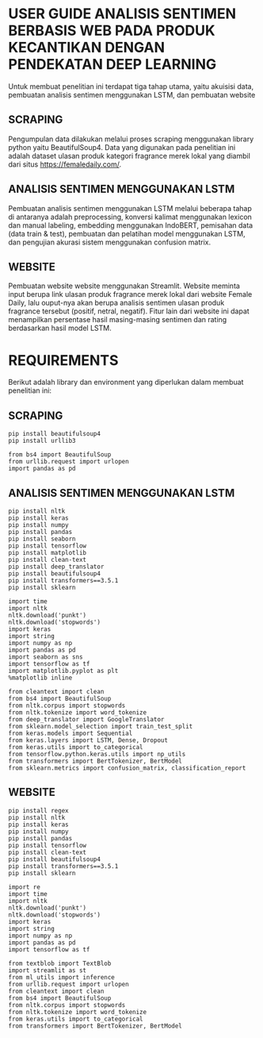 # USER GUIDE ANALISIS SENTIMEN BERBASIS WEB PADA PRODUK KECANTIKAN DENGAN PENDEKATAN DEEP LEARNING

Untuk membuat penelitian ini terdapat tiga tahap utama, yaitu akuisisi data, pembuatan analisis sentimen menggunakan LSTM, dan pembuatan website

## SCRAPING
Pengumpulan data dilakukan melalui proses scraping menggunakan library python yaitu BeautifulSoup4. Data yang digunakan pada penelitian ini adalah dataset ulasan produk kategori fragrance merek lokal yang diambil dari situs https://femaledaily.com/.

## ANALISIS SENTIMEN MENGGUNAKAN LSTM
Pembuatan analisis sentimen menggunakan LSTM melalui beberapa tahap di antaranya adalah preprocessing, konversi kalimat menggunakan lexicon dan manual labeling, embedding menggunakan IndoBERT, pemisahan data (data train & test), pembuatan dan pelatihan model menggunakan LSTM, dan pengujian akurasi sistem menggunakan confusion matrix.

## WEBSITE
Pembuatan website website menggunakan Streamlit. Website meminta input berupa link ulasan produk fragrance merek lokal dari website Female Daily, lalu ouput-nya akan berupa analisis sentimen ulasan produk fragrance tersebut (positif, netral, negatif). Fitur lain dari website ini dapat menampilkan persentase hasil masing-masing sentimen dan rating berdasarkan hasil model LSTM.

# REQUIREMENTS

Berikut adalah library dan environment yang diperlukan dalam membuat penelitian ini:

## SCRAPING

```
pip install beautifulsoup4
pip install urllib3

from bs4 import BeautifulSoup
from urllib.request import urlopen
import pandas as pd
```

## ANALISIS SENTIMEN MENGGUNAKAN LSTM

```
pip install nltk
pip install keras
pip install numpy
pip install pandas
pip install seaborn
pip install tensorflow
pip install matplotlib
pip install clean-text
pip install deep_translator
pip install beautifulsoup4
pip install transformers==3.5.1
pip install sklearn

import time
import nltk
nltk.download('punkt')
nltk.download('stopwords')
import keras
import string
import numpy as np
import pandas as pd
import seaborn as sns
import tensorflow as tf
import matplotlib.pyplot as plt
%matplotlib inline

from cleantext import clean
from bs4 import BeautifulSoup
from nltk.corpus import stopwords
from nltk.tokenize import word_tokenize
from deep_translator import GoogleTranslator
from sklearn.model_selection import train_test_split
from keras.models import Sequential
from keras.layers import LSTM, Dense, Dropout
from keras.utils import to_categorical
from tensorflow.python.keras.utils import np_utils
from transformers import BertTokenizer, BertModel
from sklearn.metrics import confusion_matrix, classification_report
```

## WEBSITE

```
pip install regex
pip install nltk
pip install keras
pip install numpy
pip install pandas
pip install tensorflow
pip install clean-text
pip install beautifulsoup4
pip install transformers==3.5.1
pip install sklearn

import re
import time
import nltk
nltk.download('punkt')
nltk.download('stopwords')
import keras
import string
import numpy as np
import pandas as pd
import tensorflow as tf

from textblob import TextBlob
import streamlit as st
from ml_utils import inference
from urllib.request import urlopen
from cleantext import clean
from bs4 import BeautifulSoup
from nltk.corpus import stopwords
from nltk.tokenize import word_tokenize
from keras.utils import to_categorical
from transformers import BertTokenizer, BertModel
```
